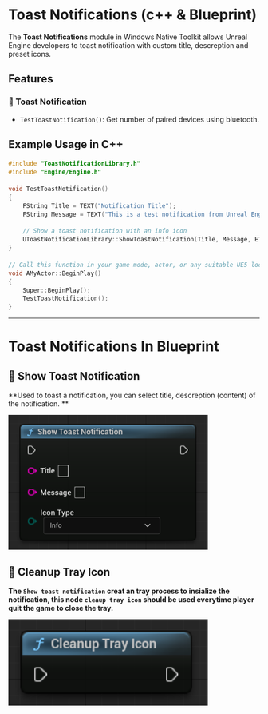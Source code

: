 # Toast Notifications (c++ & Blueprint)

The **Toast Notifications** module in Windows Native Toolkit allows Unreal Engine developers to toast notification with custom title, descreption and preset icons.

## Features

### 🔔 Toast Notification
- `TestToastNotification()`: Get number of paired devices using bluetooth.

## Example Usage in C++

```cpp
#include "ToastNotificationLibrary.h"
#include "Engine/Engine.h"

void TestToastNotification()
{
    FString Title = TEXT("Notification Title");
    FString Message = TEXT("This is a test notification from Unreal Engine.");
    
    // Show a toast notification with an info icon
    UToastNotificationLibrary::ShowToastNotification(Title, Message, EToastIconType::Info);
}

// Call this function in your game mode, actor, or any suitable UE5 location (e.g., BeginPlay)
void AMyActor::BeginPlay()
{
    Super::BeginPlay();
    TestToastNotification();
}

```


---

# Toast Notifications In Blueprint


## 🔔 Show Toast Notification

**Used to toast a notification, you can select title, descreption (content) of the notification. **

<img src="Images\Notification\ShowToastNotification.png" width="400">




## 🧹 Cleanup Tray Icon

**The `Show toast notification` creat an tray process to insialize the notification, this node `cleaup tray icon` should be used everytime player quit the game to close the tray.**

<img src="Images\Notification\CleanupTray.png" width="400">


